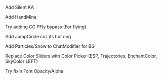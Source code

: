 Add Silent KA

Add HandMine

Try adding CC PFly bypass (For flying)

Add JumpCircle cuz its hot ong

Add Particles/Snow to ChatModifier for BG

Replace Color Sliders with Color Picker (ESP, Trajectories, EnchantColor, SkyColor LEFT)

Try fixin Font Opacity/Alpha
